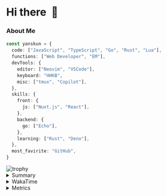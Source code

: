 # Hi there&nbsp; :wave:

### About Me

```ts
const yanskun = {
  code: ["JavaScript", "TypeScript", "Go", "Rust", "Lua"],
  functions: ["Web Developer", "EM"],
  devTools: {
    editor: ["Neovim", "VSCode"],
    keyboard: "HHKB",
    misc: ["tmux", "Copilot"],
  },
  skills: {
    front: {
      js: ["Nuxt.js", "React"],
    },
    backend: {
      go: ["Echo"],
    },
    learning: ["Rust", "Deno"],
  },
  most_favirite: "GitHub",
}
```
<!-- https://github.com/ryo-ma/github-profile-trophy -->
<img src="https://github-profile-trophy.vercel.app/?username=yanskun&theme=onedark&column=3" alt="trophy">


<details>
  <summary>Summary</summary>
  <!-- https://github.com/vn7n24fzkq/github-profile-summary-cards -->
<picture>
  <source media="(prefers-color-scheme: dark)" srcset="https://raw.githubusercontent.com/yanskun/yanskun/master/profile-summary-card-output/nord_dark/0-profile-details.svg">
 <img src="https://raw.githubusercontent.com/yanskun/yanskun/master/profile-summary-card-output/default/0-profile-details.svg">
</picture>
<br>
<picture>
  <source media="(prefers-color-scheme: dark)" srcset="https://raw.githubusercontent.com/yanskun/yanskun/master/profile-summary-card-output/nord_dark/1-repos-per-language.svg">
 <img src="https://raw.githubusercontent.com/yanskun/yanskun/master/profile-summary-card-output/default/1-repos-per-language.svg">
</picture>
<picture>
  <source media="(prefers-color-scheme: dark)" srcset="https://raw.githubusercontent.com/yanskun/yanskun/master/profile-summary-card-output/nord_dark/2-most-commit-language.svg">
 <img src="https://raw.githubusercontent.com/yanskun/yanskun/master/profile-summary-card-output/default/2-most-commit-language.svg">
</picture>
<br>
<picture>
  <source media="(prefers-color-scheme: dark)" srcset="https://raw.githubusercontent.com/yanskun/yanskun/master/profile-summary-card-output/nord_dark/3-stats.svg">
 <img src="https://raw.githubusercontent.com/yanskun/yanskun/master/profile-summary-card-output/default/3-stats.svg">
</picture>
<picture>
  <source media="(prefers-color-scheme: dark)" srcset="https://raw.githubusercontent.com/yanskun/yanskun/master/profile-summary-card-output/nord_dark/4-productive-time.svg">
 <img src="https://raw.githubusercontent.com/yanskun/yanskun/master/profile-summary-card-output/default/4-productive-time.svg">
</picture>

</details>

<details>
  <summary>WakaTime</summary>
<!--START_SECTION:waka-->
![Code Time](http://img.shields.io/badge/Code%20Time-936%20hrs%2045%20mins-blue)

**🐱 My GitHub Data** 

> 📦 127.1 kB Used in GitHub's Storage 
 > 
> 🏆 1,191 Contributions in the Year 2024
 > 
> 💼 Opted to Hire
 > 
> 📜 109 Public Repositories 
 > 
> 🔑 3 Private Repositories 
 > 
**I'm a Night 🦉** 

```text
🌞 Morning                1314 commits        ███░░░░░░░░░░░░░░░░░░░░░░   11.50 % 
🌆 Daytime                4106 commits        █████████░░░░░░░░░░░░░░░░   35.94 % 
🌃 Evening                3368 commits        ███████░░░░░░░░░░░░░░░░░░   29.48 % 
🌙 Night                  2636 commits        ██████░░░░░░░░░░░░░░░░░░░   23.07 % 
```
📅 **I'm Most Productive on Tuesday** 

```text
Monday                   1696 commits        ████░░░░░░░░░░░░░░░░░░░░░   14.85 % 
Tuesday                  2234 commits        █████░░░░░░░░░░░░░░░░░░░░   19.56 % 
Wednesday                1512 commits        ███░░░░░░░░░░░░░░░░░░░░░░   13.24 % 
Thursday                 1276 commits        ███░░░░░░░░░░░░░░░░░░░░░░   11.17 % 
Friday                   1160 commits        ███░░░░░░░░░░░░░░░░░░░░░░   10.15 % 
Saturday                 1587 commits        ███░░░░░░░░░░░░░░░░░░░░░░   13.89 % 
Sunday                   1959 commits        ████░░░░░░░░░░░░░░░░░░░░░   17.15 % 
```


📊 **This Week I Spent My Time On** 

```text
🕑︎ Time Zone: Asia/Tokyo

💬 Programming Languages: 
TypeScript               10 hrs 46 mins      ██████████████████░░░░░░░   72.90 % 
Go                       57 mins             ██░░░░░░░░░░░░░░░░░░░░░░░   06.48 % 
YAML                     44 mins             █░░░░░░░░░░░░░░░░░░░░░░░░   05.05 % 
JSON                     27 mins             █░░░░░░░░░░░░░░░░░░░░░░░░   03.14 % 
Makefile                 21 mins             █░░░░░░░░░░░░░░░░░░░░░░░░   02.42 % 

🔥 Editors: 
VS Code                  10 hrs 40 mins      ██████████████████░░░░░░░   72.18 % 
Neovim                   4 hrs 6 mins        ███████░░░░░░░░░░░░░░░░░░   27.82 % 

💻 Operating System: 
Mac                      14 hrs 47 mins      █████████████████████████   100.00 % 
```


 Last Updated on 05/07/2024 06:06:35 UTC
<!--END_SECTION:waka-->
</details>

<details>
  <summary>Metrics</summary>
  <img src="https://github.com/yanskun/yanskun/blob/main/github-metrics.svg" alt="Metrics">
</details>
